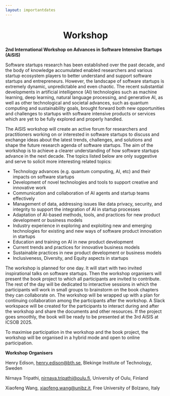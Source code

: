 ```yaml
---
layout: importantdates
---
```


<h1 class="display-4" style="text-align: center;">
	Workshop
</h1>

<b> 2nd International Workshop on Advances in Software Intensive Startups (AiSIS) </b>

Software startups research has been established over the past decade, and the body of knowledge accumulated enabled researchers and various startup ecosystem players to better understand and support software startups and entrepreneurs. However, the landscape of software startups is extremely dynamic, unpredictable and even chaotic. The recent substantial developments in artificial intelligence (AI) technologies such as machine learning, deep learning, natural language processing, and generative AI,  as well as other technological and societal advances, such as quantum computing and sustainability goals, brought forward both new opportunities and challenges to startups with software intensive products or services which are yet to be fully explored and properly handled. 
 
The AiSIS workshop will create an active forum for researchers and practitioners working on or interested in software startups to discuss and exchange ideas about the latest trends, challenges, and solutions and shape the future research agenda of software startups. The aim of the workshop is to achieve a clearer understanding of how software startups advance in the next decade. The topics listed below are only suggestive and serve to solicit more interesting related topics:

<p>
  <ul>
    <li>Technology advances (e.g. quantum computing, AI, etc) and their impacts on software startups</li>
    <li>Development of novel technologies and tools to support creative and innovative work</li>
    <li>Communication and collaboration of AI agents and startup teams effectively</li>
    <li>Management of data, addressing issues like data privacy, security, and integrity to support the integration of AI in startup processes</li>
    <li>Adaptation of AI-based methods, tools, and practices for new product development or business models</li>
    <li>Industry experience in exploring and exploiting new and emerging technologies for existing and new ways of software product innovation in startups</li>
    <li>Education and training on AI in new product development</li>
    <li>Current trends and practices for innovative business models</li>
    <li>Sustainable practices in new product development or business models</li>
    <li>Inclusiveness, Diversity, and Equity aspects in startups</li>
       
  </ul>
</p>
The workshop is planned for one day. It will start with two invited inspirational talks on software startups. Then the workshop organisers will present the book project to which all participants are invited to contribute. The rest of the day will be dedicated to interactive sessions in which the participants will work in small groups to brainstorm on the book chapters they can collaborate on. The workshop will be wrapped up with a plan for continuing collaboration among the participants after the workshop. A Slack workspace will be created for the participants to interact during and after the workshop and share the documents and other resources. If the project goes smoothly, the book will be ready to be presented at the 3rd AiSIS at ICSOB 2025.


To maximise participation in the workshop and the book project, the workshop will be organised in a hybrid mode and open to online participation. 


<p><b>Workshop Organisers</b></p>

Henry Edison, <a href= "mailto:henry.edison@bth.se" target="_blank">henry.edison@bth.se</a>, Blekinge Institute of Technology, Sweden

Nirnaya Tripathi, <a href= "mailto:nirnaya.tripathi@oulu.fi" target="_blank">nirnaya.tripathi@oulu.fi</a>, University of Oulu, Finland

Xiaofeng Wang, <a href= "mailto:xiaofeng.wang@unibz.it" target="_blank">xiaofeng.wang@unibz.it</a>, Free University of Bolzano, Italy

